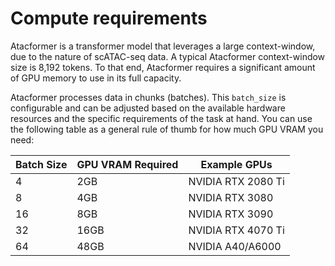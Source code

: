 # Compute requirements
Atacformer is a transformer model that leverages a large context-window, due to the nature of scATAC-seq data. A typical Atacformer context-window size is 8,192 tokens. To that end, Atacformer requires a significant amount of GPU memory to use in its full capacity.

Atacformer processes data in chunks (batches). This `batch_size` is configurable and can be adjusted based on the available hardware resources and the specific requirements of the task at hand. You can use the following table as a general rule of thumb for how much GPU VRAM you need:

| Batch Size | GPU VRAM Required | Example GPUs               |
|------------|-------------------|-----------------------------|
| 4          | 2GB               | NVIDIA RTX 2080 Ti         |
| 8          | 4GB               | NVIDIA RTX 3080            |
| 16         | 8GB               | NVIDIA RTX 3090            |
| 32         | 16GB              | NVIDIA RTX 4070 Ti        |
| 64         | 48GB              | NVIDIA A40/A6000                |
